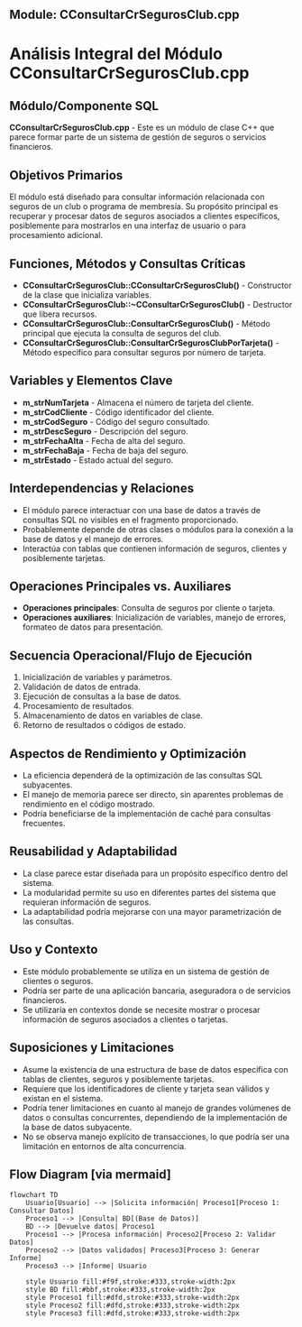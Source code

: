 ## Module: CConsultarCrSegurosClub.cpp
# Análisis Integral del Módulo CConsultarCrSegurosClub.cpp

## Módulo/Componente SQL
**CConsultarCrSegurosClub.cpp** - Este es un módulo de clase C++ que parece formar parte de un sistema de gestión de seguros o servicios financieros.

## Objetivos Primarios
El módulo está diseñado para consultar información relacionada con seguros de un club o programa de membresía. Su propósito principal es recuperar y procesar datos de seguros asociados a clientes específicos, posiblemente para mostrarlos en una interfaz de usuario o para procesamiento adicional.

## Funciones, Métodos y Consultas Críticas
- **CConsultarCrSegurosClub::CConsultarCrSegurosClub()** - Constructor de la clase que inicializa variables.
- **CConsultarCrSegurosClub::~CConsultarCrSegurosClub()** - Destructor que libera recursos.
- **CConsultarCrSegurosClub::ConsultarCrSegurosClub()** - Método principal que ejecuta la consulta de seguros del club.
- **CConsultarCrSegurosClub::ConsultarCrSegurosClubPorTarjeta()** - Método específico para consultar seguros por número de tarjeta.

## Variables y Elementos Clave
- **m_strNumTarjeta** - Almacena el número de tarjeta del cliente.
- **m_strCodCliente** - Código identificador del cliente.
- **m_strCodSeguro** - Código del seguro consultado.
- **m_strDescSeguro** - Descripción del seguro.
- **m_strFechaAlta** - Fecha de alta del seguro.
- **m_strFechaBaja** - Fecha de baja del seguro.
- **m_strEstado** - Estado actual del seguro.

## Interdependencias y Relaciones
- El módulo parece interactuar con una base de datos a través de consultas SQL no visibles en el fragmento proporcionado.
- Probablemente depende de otras clases o módulos para la conexión a la base de datos y el manejo de errores.
- Interactúa con tablas que contienen información de seguros, clientes y posiblemente tarjetas.

## Operaciones Principales vs. Auxiliares
- **Operaciones principales**: Consulta de seguros por cliente o tarjeta.
- **Operaciones auxiliares**: Inicialización de variables, manejo de errores, formateo de datos para presentación.

## Secuencia Operacional/Flujo de Ejecución
1. Inicialización de variables y parámetros.
2. Validación de datos de entrada.
3. Ejecución de consultas a la base de datos.
4. Procesamiento de resultados.
5. Almacenamiento de datos en variables de clase.
6. Retorno de resultados o códigos de estado.

## Aspectos de Rendimiento y Optimización
- La eficiencia dependerá de la optimización de las consultas SQL subyacentes.
- El manejo de memoria parece ser directo, sin aparentes problemas de rendimiento en el código mostrado.
- Podría beneficiarse de la implementación de caché para consultas frecuentes.

## Reusabilidad y Adaptabilidad
- La clase parece estar diseñada para un propósito específico dentro del sistema.
- La modularidad permite su uso en diferentes partes del sistema que requieran información de seguros.
- La adaptabilidad podría mejorarse con una mayor parametrización de las consultas.

## Uso y Contexto
- Este módulo probablemente se utiliza en un sistema de gestión de clientes o seguros.
- Podría ser parte de una aplicación bancaria, aseguradora o de servicios financieros.
- Se utilizaría en contextos donde se necesite mostrar o procesar información de seguros asociados a clientes o tarjetas.

## Suposiciones y Limitaciones
- Asume la existencia de una estructura de base de datos específica con tablas de clientes, seguros y posiblemente tarjetas.
- Requiere que los identificadores de cliente y tarjeta sean válidos y existan en el sistema.
- Podría tener limitaciones en cuanto al manejo de grandes volúmenes de datos o consultas concurrentes, dependiendo de la implementación de la base de datos subyacente.
- No se observa manejo explícito de transacciones, lo que podría ser una limitación en entornos de alta concurrencia.
## Flow Diagram [via mermaid]
```mermaid
flowchart TD
    Usuario[Usuario] --> |Solicita información| Proceso1[Proceso 1: Consultar Datos]
    Proceso1 --> |Consulta| BD[(Base de Datos)]
    BD --> |Devuelve datos| Proceso1
    Proceso1 --> |Procesa información| Proceso2[Proceso 2: Validar Datos]
    Proceso2 --> |Datos validados| Proceso3[Proceso 3: Generar Informe]
    Proceso3 --> |Informe| Usuario
    
    style Usuario fill:#f9f,stroke:#333,stroke-width:2px
    style BD fill:#bbf,stroke:#333,stroke-width:2px
    style Proceso1 fill:#dfd,stroke:#333,stroke-width:2px
    style Proceso2 fill:#dfd,stroke:#333,stroke-width:2px
    style Proceso3 fill:#dfd,stroke:#333,stroke-width:2px
```

